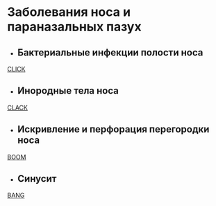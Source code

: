 # Заболевания носа и параназальных пазух

* ## Бактериальные инфекции полости носа

[CLICK](/%D0%91%D0%B0%D0%BA%D1%82%D0%B5%D1%80%D0%B8%D0%B0%D0%BB%D1%8C%D0%BD%D1%8B%D0%B5%20%D0%B8%D0%BD%D1%84%D0%B5%D0%BA%D1%86%D0%B8%D0%B8%20%D0%BF%D0%BE%D0%BB%D0%BE%D1%81%D1%82%D0%B8%20%D0%BD%D0%BE%D1%81%D0%B0.md)

* ## Инородные тела носа
[CLACK](/%D0%98%D0%BD%D0%BE%D1%80%D0%BE%D0%B4%D0%BD%D1%8B%D0%B5%20%D1%82%D0%B5%D0%BB%D0%B0%20%D0%BD%D0%BE%D1%81%D0%B0.md)

* ## Искривление и перфорация перегородки носа

[BOOM](/%D0%98%D1%81%D0%BA%D1%80%D0%B8%D0%B2%D0%BB%D0%B5%D0%BD%D0%B8%D0%B5%20%D0%B8%20%D0%BF%D0%B5%D1%80%D1%84%D0%BE%D1%80%D0%B0%D1%86%D0%B8%D1%8F%20%D0%BF%D0%B5%D1%80%D0%B5%D0%B3%D0%BE%D1%80%D0%BE%D0%B4%D0%BA%D0%B8%20%D0%BD%D0%BE%D1%81%D0%B0.md)

* ## Синусит

[BANG](/acute%20sinusit.md)





